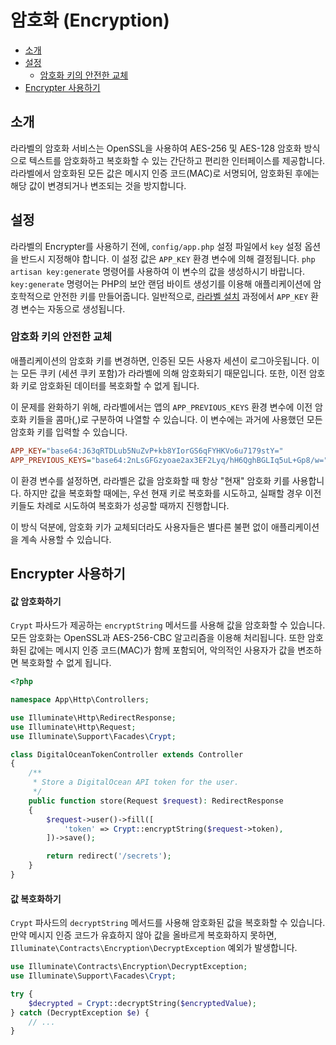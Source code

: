 # 암호화 (Encryption)

- [소개](#introduction)
- [설정](#configuration)
    - [암호화 키의 안전한 교체](#gracefully-rotating-encryption-keys)
- [Encrypter 사용하기](#using-the-encrypter)

<a name="introduction"></a>
## 소개

라라벨의 암호화 서비스는 OpenSSL을 사용하여 AES-256 및 AES-128 암호화 방식으로 텍스트를 암호화하고 복호화할 수 있는 간단하고 편리한 인터페이스를 제공합니다. 라라벨에서 암호화된 모든 값은 메시지 인증 코드(MAC)로 서명되어, 암호화된 후에는 해당 값이 변경되거나 변조되는 것을 방지합니다.

<a name="configuration"></a>
## 설정

라라벨의 Encrypter를 사용하기 전에, `config/app.php` 설정 파일에서 `key` 설정 옵션을 반드시 지정해야 합니다. 이 설정 값은 `APP_KEY` 환경 변수에 의해 결정됩니다. `php artisan key:generate` 명령어를 사용하여 이 변수의 값을 생성하시기 바랍니다. `key:generate` 명령어는 PHP의 보안 랜덤 바이트 생성기를 이용해 애플리케이션에 암호학적으로 안전한 키를 만들어줍니다. 일반적으로, [라라벨 설치](/docs/12.x/installation) 과정에서 `APP_KEY` 환경 변수는 자동으로 생성됩니다.

<a name="gracefully-rotating-encryption-keys"></a>
### 암호화 키의 안전한 교체

애플리케이션의 암호화 키를 변경하면, 인증된 모든 사용자 세션이 로그아웃됩니다. 이는 모든 쿠키 (세션 쿠키 포함)가 라라벨에 의해 암호화되기 때문입니다. 또한, 이전 암호화 키로 암호화된 데이터를 복호화할 수 없게 됩니다.

이 문제를 완화하기 위해, 라라벨에서는 앱의 `APP_PREVIOUS_KEYS` 환경 변수에 이전 암호화 키들을 콤마(,)로 구분하여 나열할 수 있습니다. 이 변수에는 과거에 사용했던 모든 암호화 키를 입력할 수 있습니다.

```ini
APP_KEY="base64:J63qRTDLub5NuZvP+kb8YIorGS6qFYHKVo6u7179stY="
APP_PREVIOUS_KEYS="base64:2nLsGFGzyoae2ax3EF2Lyq/hH6QghBGLIq5uL+Gp8/w="
```

이 환경 변수를 설정하면, 라라벨은 값을 암호화할 때 항상 "현재" 암호화 키를 사용합니다. 하지만 값을 복호화할 때에는, 우선 현재 키로 복호화를 시도하고, 실패할 경우 이전 키들도 차례로 시도하여 복호화가 성공할 때까지 진행합니다.

이 방식 덕분에, 암호화 키가 교체되더라도 사용자들은 별다른 불편 없이 애플리케이션을 계속 사용할 수 있습니다.

<a name="using-the-encrypter"></a>
## Encrypter 사용하기

<a name="encrypting-a-value"></a>
#### 값 암호화하기

`Crypt` 파사드가 제공하는 `encryptString` 메서드를 사용해 값을 암호화할 수 있습니다. 모든 암호화는 OpenSSL과 AES-256-CBC 알고리즘을 이용해 처리됩니다. 또한 암호화된 값에는 메시지 인증 코드(MAC)가 함께 포함되어, 악의적인 사용자가 값을 변조하면 복호화할 수 없게 됩니다.

```php
<?php

namespace App\Http\Controllers;

use Illuminate\Http\RedirectResponse;
use Illuminate\Http\Request;
use Illuminate\Support\Facades\Crypt;

class DigitalOceanTokenController extends Controller
{
    /**
     * Store a DigitalOcean API token for the user.
     */
    public function store(Request $request): RedirectResponse
    {
        $request->user()->fill([
            'token' => Crypt::encryptString($request->token),
        ])->save();

        return redirect('/secrets');
    }
}
```

<a name="decrypting-a-value"></a>
#### 값 복호화하기

`Crypt` 파사드의 `decryptString` 메서드를 사용해 암호화된 값을 복호화할 수 있습니다. 만약 메시지 인증 코드가 유효하지 않아 값을 올바르게 복호화하지 못하면, `Illuminate\Contracts\Encryption\DecryptException` 예외가 발생합니다.

```php
use Illuminate\Contracts\Encryption\DecryptException;
use Illuminate\Support\Facades\Crypt;

try {
    $decrypted = Crypt::decryptString($encryptedValue);
} catch (DecryptException $e) {
    // ...
}
```
